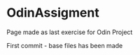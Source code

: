 # OdinAssigment
Page made as last exercise for Odin Project

First commit - base files has been made
